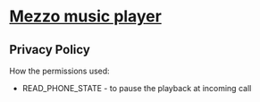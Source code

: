 
# [Mezzo music player](https://play.google.com/store/apps/details?id=mr.dzianis.music_player)

## Privacy Policy

How the permissions used:
- READ_PHONE_STATE - to pause the playback at incoming call
